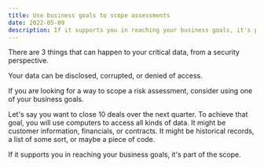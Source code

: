 ```yaml
---
title: Use business goals to scope assessments
date: 2022-05-09
description: If it supports you in reaching your business goals, it's part of the scope. 
---
```


There are 3 things that can happen to your critical data, from a security perspective.

Your data can be disclosed, corrupted, or denied of access.

If you are looking for a way to scope a risk assessment, consider using one of your business goals.

Let's say you want to close 10 deals over the next quarter. To achieve that goal, you will use computers to access all kinds of data. It might be customer information, financials, or contracts. It might be historical records, a list of some sort, or maybe a piece of code.

If it supports you in reaching your business goals, it's part of the scope. 


